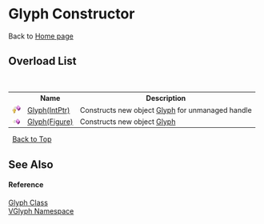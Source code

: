 # Glyph Constructor 
Back to <a href="Home.md">Home page</a> 


## Overload List
&nbsp;<table><tr><th></th><th>Name</th><th>Description</th></tr><tr><td>![Protected method](media/protmethod.gif "Protected method")</td><td><a href="M_VGlyph_Glyph__ctor.md">Glyph(IntPtr)</a></td><td>
Constructs new object <a href="T_VGlyph_Glyph.md">Glyph</a> for unmanaged handle</td></tr><tr><td>![Public method](media/pubmethod.gif "Public method")</td><td><a href="M_VGlyph_Glyph__ctor_1.md">Glyph(Figure)</a></td><td>
Constructs new object <a href="T_VGlyph_Glyph.md">Glyph</a></td></tr></table>&nbsp;
<a href="#glyph-constructor">Back to Top</a>

## See Also


#### Reference
<a href="T_VGlyph_Glyph.md">Glyph Class</a><br /><a href="N_VGlyph.md">VGlyph Namespace</a><br />